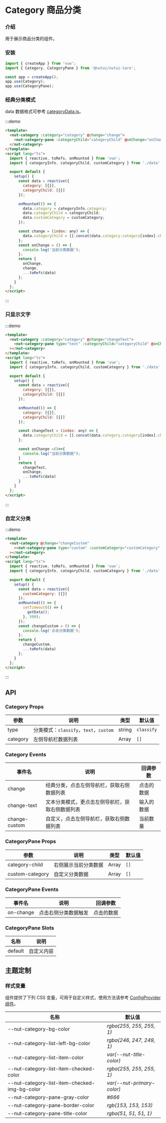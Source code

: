 # Category 商品分类

### 介绍

用于展示商品分类的组件。

### 安装

```javascript
import { createApp } from 'vue';
import { Category, CategoryPane } from '@nutui/nutui-taro';

const app = createApp();
app.use(Category);
app.use(CategoryPane);
```

### 经典分类模式

data 数据格式可参考
[categoryData.js](https://storage.360buyimg.com/nutui/3x/categoryData.js)。

:::demo

```html
<template>
  <nut-category :category="category" @change="change">
    <nut-category-pane :categoryChild="categoryChild" @onChange="onChange"> </nut-category-pane>
  </nut-category>
</template>
<script lang="ts">
  import { reactive, toRefs, onMounted } from 'vue';
  import { categoryInfo, categoryChild, customCategory } from './data';

  export default {
    setup() {
      const data = reactive({
        category: [{}],
        categoryChild: [{}]
      });

      onMounted(() => {
        data.category = categoryInfo.category;
        data.categoryChild = categoryChild;
        data.customCategory = customCategory;
      });

      const change = (index: any) => {
        data.categoryChild = [].concat(data.category.category[index].children as any);
      };
      const onChange = () => {
        console.log('当前分类数据');
      };
      return {
        onChange,
        change,
        ...toRefs(data)
      };
    }
  };
</script>
```

:::

### 只显示文字

:::demo

```html
<template>
  <nut-category :category="category" @change="changeText">
    <nut-category-pane type="text" :categoryChild="categoryChild" @onChange="onChange"> </nut-category-pane
  ></nut-category>
</template>
<script lang="ts">
  import { reactive, toRefs, onMounted } from 'vue';
  import { categoryInfo, categoryChild, customCategory } from './data';

  export default {
    setup() {
      const data = reactive({
        category: [{}],
        categoryChild: [{}]
      });

      onMounted(() => {
        category: [{}],
        categoryChild: [{}]
      });

      const changeText = (index: any) => {
        data.categoryChild = [].concat(data.category.category[index].children as any);
      };

      const onChange =()=>{
        console.log("当前分类数据");
      }
      return {
        changeText,
        onChange,
        ...toRefs(data)
      }
    }
  };
</script>
```

:::

### 自定义分类

:::demo

```html
<template>
  <nut-category @change="changeCustom"
    ><nut-category-pane type="custom" :customCategory="customCategory" @onChange="changeCustom"> </nut-category-pane
  ></nut-category>
</template>
<script lang="ts">
  import { reactive, toRefs, onMounted } from 'vue';
  import { categoryInfo, categoryChild, customCategory } from './data';

  export default {
    setup() {
      const data = reactive({
        customCategory: [{}]
      });
      onMounted(() => {
        setTimeout(() => {
          getData();
        }, 500);
      });
      const changeCustom = () => {
        console.log('点击分类数据');
      };
      return {
        changeCustom,
        ...toRefs(data)
      };
    }
  };
</script>
```

:::

## API

### Category Props

| 参数 | 说明 | 类型 | 默认值 |
| --- | --- | --- | --- |
| type | 分类模式：`classify`，`text`，`custom` | string | `classify` |
| category | 左侧导航栏数据列表 | Array | `[]` |

### Category Events

| 事件名 | 说明 | 回调参数 |
| --- | --- | --- |
| change | 经典分类，点击左侧导航栏，获取右侧数据列表 | 点击的数据 |
| change-text | 文本分类模式，更点击左侧导航栏，获取右侧数据列表 | 输入的数据 |
| change-custom | 自定义，点击左侧导航栏，获取右侧数据列表 | 当前数量 |

### CategoryPane Props

| 参数 | 说明 | 类型 | 默认值 |
| --- | --- | --- | --- |
| category-child | 右侧展示当前分类数据 | Array | `[]` |
| custom-category | 自定义分类数据 | Array | `[]` |

### CategoryPane Events

| 事件名 | 说明 | 回调参数 |
| --- | --- | --- |
| on-change | 点击右侧分类数据触发 | 点击的数据 |

### CategoryPane Slots

| 名称 | 说明 |
| --- | --- |
| default | 自定义内容 |

## 主题定制

### 样式变量

组件提供了下列 CSS 变量，可用于自定义样式，使用方法请参考 [ConfigProvider 组件](#/zh-CN/component/configprovider)。

| 名称 | 默认值 |
| --- | --- |
| --nut-category-bg-color | _rgba(255, 255, 255, 1)_ |
| --nut-category-list-left-bg-color | _rgba(246, 247, 249, 1)_ |
| --nut-category-list-item-color | _var(--nut-title-color)_ |
| --nut-category-list-item-checked-color | _rgba(255, 255, 255, 1)_ |
| --nut-category-list-item-checked-img-bg-color | _var(--nut-primary-color)_ |
| --nut-category-pane-gray-color | _#666_ |
| --nut-category-pane-border-color | _rgb(153, 153, 153)_ |
| --nut-category-pane-title-color | _rgba(51, 51, 51, 1)_ |
